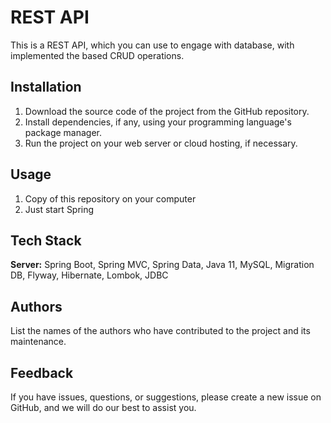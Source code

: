 
# REST API

This is a REST API, which you can use to engage with database, with implemented the based CRUD operations.


## Installation

1) Download the source code of the project from the GitHub repository.
2) Install dependencies, if any, using your programming language's package manager.
3) Run the project on your web server or cloud hosting, if necessary.

## Usage

1) Copy of this repository on your computer
2) Just start Spring

## Tech Stack


**Server:** Spring Boot, Spring MVC, Spring Data, Java 11, MySQL,  Migration DB, Flyway, Hibernate, Lombok, JDBC


## Authors

List the names of the authors who have contributed to the project and its maintenance.


## Feedback

If you have issues, questions, or suggestions, please create a new issue on GitHub, and we will do our best to assist you.

